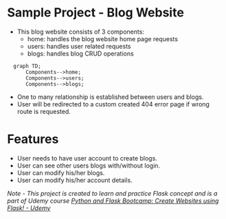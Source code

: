 # Sample Project - Blog Website

- This blog website consists of 3 components:
  - home: handles the blog website home page requests
  - users: handles user related requests
  - blogs: handles blog CRUD operations

```mermaid
  graph TD;
      Components-->home;
      Components-->users;
      Components-->blogs;
```

- One to many relationship is established between users and blogs.
- User will be redirected to a custom created 404 error page if wrong route is requested.


# Features

- User needs to have user account to create blogs.
- User can see other users blogs with/without login.
- User can modify his/her blogs.
- User can modify his/her account details.


*Note - This project is created to learn and practice Flask concept and is a part of Udemy course [Python and Flask Bootcamp: Create Websites using Flask! - Udemy](https://www.udemy.com/course/python-and-flask-bootcamp-create-websites-using-flask/)*